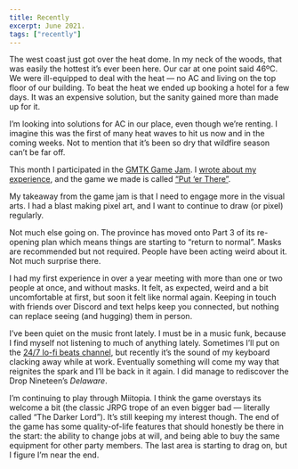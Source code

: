 ```yaml
---
title: Recently
excerpt: June 2021.
tags: ["recently"]
---
```


The west coast just got over the heat dome. In my neck of the woods, that was easily the hottest it’s ever been here. Our car at one point said 46ºC. We were ill-equipped to deal with the heat — no AC and living on the top floor of our building. To beat the heat we ended up booking a hotel for a few days. It was an expensive solution, but the sanity gained more than made up for it.

I’m looking into solutions for AC in our place, even though we’re renting. I imagine this was the first of many heat waves to hit us now and in the coming weeks. Not to mention that it’s been so dry that wildfire season can’t be far off.

This month I participated in the [GMTK Game Jam][gamejam]. I [wrote about my experience][jamblog], and the game we made is called [“Put ‘er There”][pet].

My takeaway from the game jam is that I need to engage more in the visual arts. I had a blast making pixel art, and I want to continue to draw (or pixel) regularly.

Not much else going on. The province has moved onto Part 3 of its re-opening plan which means things are starting to “return to normal”. Masks are recommended but not required. People have been acting weird about it. Not much surprise there.

I had my first experience in over a year meeting with more than one or two people at once, and without masks. It felt, as expected, weird and a bit uncomfortable at first, but soon it felt like normal again. Keeping in touch with friends over Discord and text helps keep you connected, but nothing can replace seeing (and hugging) them in person.

I’ve been quiet on the music front lately. I must be in a music funk, because I find myself not listening to much of anything lately. Sometimes I’ll put on the [24/7 lo-fi beats channel][lofi], but recently it’s the sound of my keyboard clacking away while at work. Eventually something will come my way that reignites the spark and I’ll be back in it again. I did manage to rediscover the Drop Nineteen’s _Delaware_.

I’m continuing to play through Miitopia. I think the game overstays its welcome a bit (the classic JRPG trope of an even bigger bad — literally called “The Darker Lord”). It’s still keeping my interest though. The end of the game has some quality-of-life features that should honestly be there in the start: the ability to change jobs at will, and being able to buy the same equipment for other party members. The last area is starting to drag on, but I figure I’m near the end.

[gamejam]: https://gmtk.itch.io
[jamblog]: /posts/gmtk-post-mortem-2021
[pet]: https://wcyu.itch.io/put-er-there
[lofi]: https://www.youtube.com/watch?v=5qap5aO4i9A

